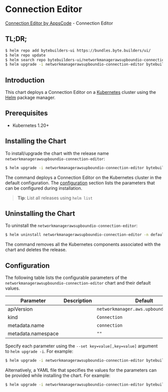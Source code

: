 # Connection Editor

[Connection Editor by AppsCode](https://byte.builders) - Connection Editor

## TL;DR;

```bash
$ helm repo add bytebuilders-ui https://bundles.byte.builders/ui/
$ helm repo update
$ helm search repo bytebuilders-ui/networkmanagerawsupboundio-connection-editor --version=v0.4.18
$ helm upgrade -i networkmanagerawsupboundio-connection-editor bytebuilders-ui/networkmanagerawsupboundio-connection-editor -n default --create-namespace --version=v0.4.18
```

## Introduction

This chart deploys a Connection Editor on a [Kubernetes](http://kubernetes.io) cluster using the [Helm](https://helm.sh) package manager.

## Prerequisites

- Kubernetes 1.20+

## Installing the Chart

To install/upgrade the chart with the release name `networkmanagerawsupboundio-connection-editor`:

```bash
$ helm upgrade -i networkmanagerawsupboundio-connection-editor bytebuilders-ui/networkmanagerawsupboundio-connection-editor -n default --create-namespace --version=v0.4.18
```

The command deploys a Connection Editor on the Kubernetes cluster in the default configuration. The [configuration](#configuration) section lists the parameters that can be configured during installation.

> **Tip**: List all releases using `helm list`

## Uninstalling the Chart

To uninstall the `networkmanagerawsupboundio-connection-editor`:

```bash
$ helm uninstall networkmanagerawsupboundio-connection-editor -n default
```

The command removes all the Kubernetes components associated with the chart and deletes the release.

## Configuration

The following table lists the configurable parameters of the `networkmanagerawsupboundio-connection-editor` chart and their default values.

|     Parameter      | Description |                      Default                       |
|--------------------|-------------|----------------------------------------------------|
| apiVersion         |             | <code>networkmanager.aws.upbound.io/v1beta1</code> |
| kind               |             | <code>Connection</code>                            |
| metadata.name      |             | <code>connection</code>                            |
| metadata.namespace |             | <code>""</code>                                    |


Specify each parameter using the `--set key=value[,key=value]` argument to `helm upgrade -i`. For example:

```bash
$ helm upgrade -i networkmanagerawsupboundio-connection-editor bytebuilders-ui/networkmanagerawsupboundio-connection-editor -n default --create-namespace --version=v0.4.18 --set apiVersion=networkmanager.aws.upbound.io/v1beta1
```

Alternatively, a YAML file that specifies the values for the parameters can be provided while
installing the chart. For example:

```bash
$ helm upgrade -i networkmanagerawsupboundio-connection-editor bytebuilders-ui/networkmanagerawsupboundio-connection-editor -n default --create-namespace --version=v0.4.18 --values values.yaml
```
